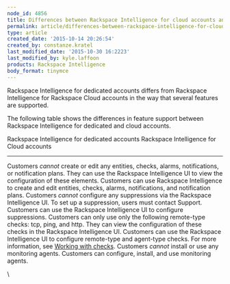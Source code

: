 ```yaml
---
node_id: 4856
title: Differences between Rackspace Intelligence for cloud accounts and dedicated accounts
permalink: article/differences-between-rackspace-intelligence-for-cloud-accounts-and-dedicated-accounts
type: article
created_date: '2015-10-14 20:26:54'
created_by: constanze.kratel
last_modified_date: '2015-10-30 16:2223'
last_modified_by: kyle.laffoon
products: Rackspace Intelligence
body_format: tinymce
---
```


Rackspace Intelligence for dedicated accounts differs from Rackspace
Intelligence for Rackspace Cloud accounts in the way that several
features are supported.

The following table shows the differences in feature support between
Rackspace Intelligence for dedicated and cloud accounts.

  Rackspace Intelligence for dedicated accounts                                                                                                                                                   Rackspace Intelligence for Cloud accounts
  ----------------------------------------------------------------------------------------------------------------------------------------------------------------------------------------------- ----------------------------------------------------------------------------------------------------------------------------------------------------------------------------------------------------------------------------
  Customers *cannot* create or edit any entities, checks, alarms, notifications, or notification plans. They can use the Rackspace Intelligence UI to view the configuration of these elements.   Customers can use Rackspace Intelligence to create and edit entities, checks, alarms, notifications, and notification plans.
  Customers *cannot* configure any suppressions via the Rackspace Intelligence UI. To set up a suppression, users must contact Support.                                                           Customers can use the Rackspace Intelligence UI to configure suppressions.
  Customers can only use only the following remote-type checks: tcp, ping, and http. They can view the configuration of these checks in the Rackspace Intelligence UI.                            Customers can use the Rackspace Intelligence UI to configure remote-type and agent-type checks. For more information, see [Working with checks](https://admin.rackspace.com/knowledge_center/article/working-with-checks).
  Customers *cannot* install or use any monitoring agents.                                                                                                                                        Customers can configure, install, and use monitoring agents.

\
  

